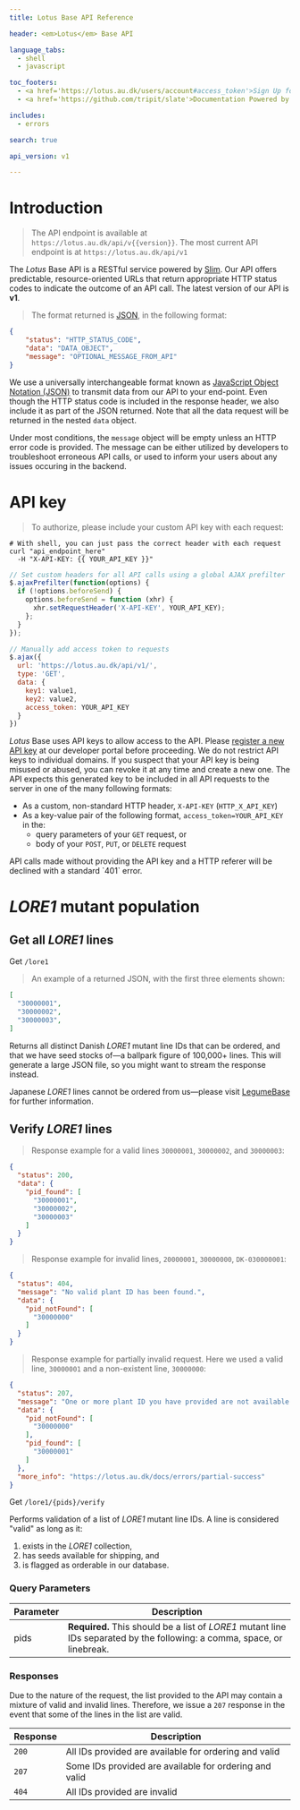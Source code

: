 ```yaml
---
title: Lotus Base API Reference

header: <em>Lotus</em> Base API

language_tabs:
  - shell
  - javascript

toc_footers:
  - <a href='https://lotus.au.dk/users/account#access_token'>Sign Up for a Developer Key</a>
  - <a href='https://github.com/tripit/slate'>Documentation Powered by Slate</a>

includes:
  - errors

search: true

api_version: v1

---
```


# Introduction

> The API endpoint is available at `https://lotus.au.dk/api/v{{version}}`. The most current API endpoint is at `https://lotus.au.dk/api/v1`

The *Lotus* Base API is a RESTful service powered by [Slim](http://www.slimframework.com). Our API offers predictable, resource-oriented URLs that return appropriate HTTP status codes to indicate the outcome of an API call. The latest version of our API is **v1**.

> The format returned is [JSON](http://www.json.org), in the following format:

```json
{
    "status": "HTTP_STATUS_CODE",
    "data": "DATA_OBJECT",
    "message": "OPTIONAL_MESSAGE_FROM_API"
}
```

We use a universally interchangeable format known as [JavaScript Object Notation (JSON)](http://www.json.org) to transmit data from our API to your end-point. Even though the HTTP status code is included in the response header, we also include it as part of the JSON returned. Note that all the data request will be returned in the nested `data` object.

Under most conditions, the `message` object will be empty unless an HTTP error code is provided. The message can be either utilized by developers to troubleshoot erroneous API calls, or used to inform your users about any issues occuring in the backend.

# API key

> To authorize, please include your custom API key with each request:

```shell
# With shell, you can just pass the correct header with each request
curl "api_endpoint_here"
  -H "X-API-KEY: {{ YOUR_API_KEY }}"
```

```javascript
// Set custom headers for all API calls using a global AJAX prefilter
$.ajaxPrefilter(function(options) {
  if (!options.beforeSend) {
    options.beforeSend = function (xhr) { 
      xhr.setRequestHeader('X-API-KEY', YOUR_API_KEY);
    };
  }
});

// Manually add access token to requests
$.ajax({
  url: 'https://lotus.au.dk/api/v1/',
  type: 'GET',
  data: {
    key1: value1,
    key2: value2,
    access_token: YOUR_API_KEY
  }
})
```

*Lotus* Base uses API keys to allow access to the API. Please [register a new API key](https://lotus.au.dk/users/account#access_token) at our developer portal before proceeding. We do not restrict API keys to individual domains. If you suspect that your API key is being misused or abused, you can revoke it at any time and create a new one. The API expects this generated key to be included in all API requests to the server in one of the many following formats:

- As a custom, non-standard HTTP header, `X-API-KEY` (`HTTP_X_API_KEY`)
- As a key-value pair of the following format, `access_token=YOUR_API_KEY` in the:
    - query parameters of your `GET` request, or
    - body of your `POST`, `PUT`, or `DELETE` request

<aside class="warning">API calls made without providing the API key and a HTTP referer will be declined with a standard `401` error.</aside>


# *LORE1* mutant population

## Get all *LORE1* lines

<span class="request__type get">Get</span> <code class="request__end-point">/lore1</code>

> An example of a returned JSON, with the first three elements shown:

```json
[
  "30000001",
  "30000002",
  "30000003",
]
```

Returns all distinct Danish *LORE1* mutant line IDs that can be ordered, and that we have seed stocks of&mdash;a ballpark figure of 100,000+ lines. This will generate a large JSON file, so you might want to stream the response instead.

<aside class="notice">Japanese <em>LORE1</em> lines cannot be ordered from us&mdash;please visit <a href="https://www.legumebase.brc.miyazaki-u.ac.jp/lore1BrowseAction.do">LegumeBase</a> for further information.</aside>

## Verify *LORE1* lines

> Response example for a valid lines `30000001`, `30000002`, and `30000003`:

```json
{
  "status": 200,
  "data": {
    "pid_found": [
      "30000001",
      "30000002",
      "30000003"
    ]
  }
}
```

> Response example for invalid lines, `20000001`, `30000000`, `DK-030000001`:

```json
{
  "status": 404,
  "message": "No valid plant ID has been found.",
  "data": {
    "pid_notFound": [
      "30000000"
    ]
  }
}
```

> Response example for partially invalid request. Here we used a valid line, `30000001` and a non-existent line, `30000000`:

```json
{
  "status": 207,
  "message": "One or more plant ID you have provided are not available for ordering.",
  "data": {
    "pid_notFound": [
      "30000000"
    ],
    "pid_found": [
      "30000001"
    ]
  },
  "more_info": "https://lotus.au.dk/docs/errors/partial-success"
}
```

<span class="request__type get">Get</span> <code class="request__end-point">/lore1/{pids}/verify</code>

Performs validation of a list of *LORE1* mutant line IDs. A line is considered "valid" as long as it:

1. exists in the *LORE1* collection,
2. has seeds available for shipping, and
3. is flagged as orderable in our database.

### Query Parameters

Parameter | Description
--------- | -----------
pids      | **Required.** This should be a list of *LORE1* mutant line IDs separated by the following: a comma, space, or linebreak.

### Responses

Due to the nature of the request, the list provided to the API may contain a mixture of valid and invalid lines. Therefore, we issue a `207` response in the event that some of the lines in the list are valid.

Response  | Description
--------  | -----------
`200`     | All IDs provided are available for ordering and valid
`207`     | Some IDs provided are available for ordering and valid
`404`     | All IDs provided are invalid